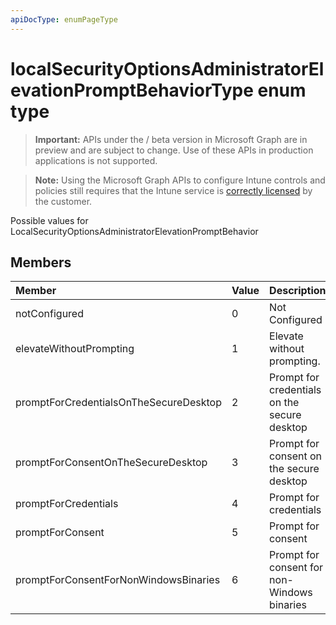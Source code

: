 ```yaml
---
apiDocType: enumPageType
---
```

# localSecurityOptionsAdministratorElevationPromptBehaviorType enum type

> **Important:** APIs under the / beta version in Microsoft Graph are in preview and are subject to change. Use of these APIs in production applications is not supported.

> **Note:** Using the Microsoft Graph APIs to configure Intune controls and policies still requires that the Intune service is [correctly licensed](https://go.microsoft.com/fwlink/?linkid=839381) by the customer.

Possible values for LocalSecurityOptionsAdministratorElevationPromptBehavior
## Members
|Member|Value|Description|
|:---|:---|:---|
|notConfigured|0|Not Configured|
|elevateWithoutPrompting|1|Elevate without prompting.|
|promptForCredentialsOnTheSecureDesktop|2|Prompt for credentials on the secure desktop|
|promptForConsentOnTheSecureDesktop|3|Prompt for consent on the secure desktop|
|promptForCredentials|4|Prompt for credentials|
|promptForConsent|5|Prompt for consent|
|promptForConsentForNonWindowsBinaries|6|Prompt for consent for non-Windows binaries|





